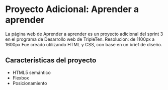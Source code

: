 # Proyecto Adicional: Aprender a aprender

La página web de Aprender a aprender es un proyecto adicional del sprint 3 en el programa de Desarrollo web de TripleTen.
Resolucion: de 1100px a 1600px
Fue creado utilizando HTML y CSS, con base en un brief de diseño.

## Características del proyecto

- HTML5 semántico
- Flexbox
- Posicionamiento
